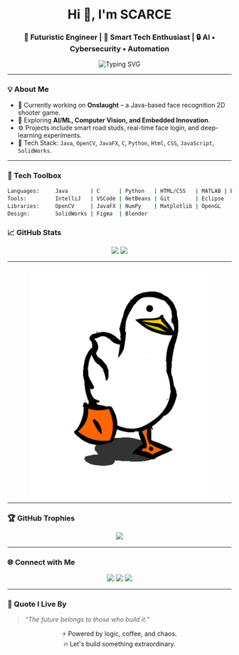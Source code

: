 <h1 align="center">Hi 👋, I'm SCARCE</h1>
<h3 align="center">🚀 Futuristic Engineer | 🧠 Smart Tech Enthusiast | 🔒 AI • Cybersecurity • Automation</h3>

<p align="center">
  <img src="https://readme-typing-svg.demolab.com?font=Fira+Code&size=22&pause=1000&color=00F7FF&width=440&lines=Crafting+Code+for+the+Future...;Building+Intelligent+Systems...;Vision%2C+Java+%2B+AI+Wizardry;Let's+Engineer+Tomorrow!" alt="Typing SVG" />
</p>

---

### 💡 About Me
- 🔭 Currently working on **Onslaught** – a Java-based face recognition 2D shooter game.
- 🧠 Exploring **AI/ML, Computer Vision, and Embedded Innovation**.
- ⚙️ Projects include smart road studs, real-time face login, and deep-learning experiments.
- 🧰 Tech Stack: `Java`, `OpenCV`, `JavaFX`, `C`, `Python`, `Html`, `CSS`, `JavaScript`, `SolidWorks`.

---

### 🚀 Tech Toolbox
```bash
Languages:     Java       | C      | Python   | HTML/CSS   | MATLAB | Bash
Tools:         IntelliJ   | VSCode | NetBeans | Git        | Eclipse
Libraries:     OpenCV     | JavaFX | NumPy    | Matplotlib | OpenGL
Design:        SolidWorks | Figma  | Blender
```
### 📈 GitHub Stats

<p align="center">
  <img src="https://github-readme-stats.vercel.app/api?username=OG-SCARCE&show_icons=true&theme=tokyonight" height="180"/>
  <img src="https://github-readme-streak-stats.herokuapp.com/?user=OG-SCARCE&theme=tokyonight" height="180"/>
</p>

---

### 

<p align="center">
  <img src="https://raw.githubusercontent.com/OG-SCARCE/OG-SCARCE/main/assets/gg.gif" alt="Animated Pie Chart" width="400px"/>
</p>

---

### 🏆 GitHub Trophies

<div align="center">
  <img src="https://github-profile-trophy.vercel.app/?username=OG-SCARCE&theme=tokyonight&no-frame=true&no-bg=true&margin-w=4" />
</div>

---

### 🌐 Connect with Me

<p align="center">
  <a href="mailto:amanpatel.2805@gmail.com"><img src="https://img.shields.io/badge/Gmail-red?style=for-the-badge&logo=gmail"/></a>
  <a href="https://www.linkedin.com/in/og-scarce"><img src="https://img.shields.io/badge/LinkedIn-blue?style=for-the-badge&logo=linkedin"/></a>
  <a href="https://github.com/OG-SCARCE"><img src="https://img.shields.io/badge/GitHub-black?style=for-the-badge&logo=github"/></a>
</p>

---

### 🧬 Quote I Live By

> _“The future belongs to those who build it.”_

<p align="center">
  ⚡ Powered by logic, coffee, and chaos.<br>
  🔥 Let's build something extraordinary.
</p>
